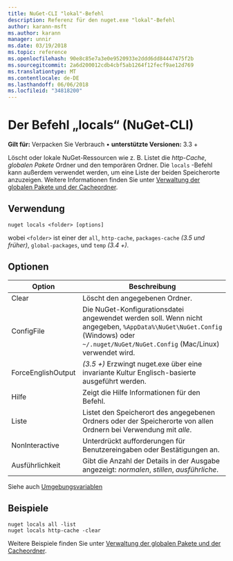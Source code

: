 ```yaml
---
title: NuGet-CLI "lokal"-Befehl
description: Referenz für den nuget.exe "lokal"-Befehl
author: karann-msft
ms.author: karann
manager: unnir
ms.date: 03/19/2018
ms.topic: reference
ms.openlocfilehash: 90e8c85e7a3e0e9520933e2ddd6dd84447475f2b
ms.sourcegitcommit: 2a6d200012cdb4cbf5ab1264f12fecf9ae12d769
ms.translationtype: MT
ms.contentlocale: de-DE
ms.lasthandoff: 06/06/2018
ms.locfileid: "34818200"
---
```

# <a name="locals-command-nuget-cli"></a>Der Befehl „locals“ (NuGet-CLI)

**Gilt für:** Verpacken Sie Verbrauch &bullet; **unterstützte Versionen:** 3.3 +

Löscht oder lokale NuGet-Ressourcen wie z. B. Listet die *http-Cache*, *globalen Pakete* Ordner und den temporären Ordner. Die `locals` -Befehl kann außerdem verwendet werden, um eine Liste der beiden Speicherorte anzuzeigen. Weitere Informationen finden Sie unter [Verwaltung der globalen Pakete und der Cacheordner](../consume-packages/managing-the-global-packages-and-cache-folders.md).

## <a name="usage"></a>Verwendung

```cli
nuget locals <folder> [options]
```

wobei `<folder>` ist einer der `all`, `http-cache`, `packages-cache` *(3.5 und früher)*, `global-packages`, und `temp` *(3.4 +)*.

## <a name="options"></a>Optionen

| Option | Beschreibung |
| --- | --- |
| Clear | Löscht den angegebenen Ordner. |
| ConfigFile | Die NuGet-Konfigurationsdatei angewendet werden soll. Wenn nicht angegeben, `%AppData%\NuGet\NuGet.Config` (Windows) oder `~/.nuget/NuGet/NuGet.Config` (Mac/Linux) verwendet wird.|
| ForceEnglishOutput | *(3.5 +)*  Erzwingt nuget.exe über eine invariante Kultur Englisch-basierte ausgeführt werden. |
| Hilfe | Zeigt die Hilfe Informationen für den Befehl. |
| Liste | Listet den Speicherort des angegebenen Ordners oder der Speicherorte von allen Ordnern bei Verwendung mit *alle*. |
| NonInteractive | Unterdrückt aufforderungen für Benutzereingaben oder Bestätigungen an. |
| Ausführlichkeit | Gibt die Anzahl der Details in der Ausgabe angezeigt: *normalen*, *stillen*, *ausführliche*. |

Siehe auch [Umgebungsvariablen](cli-ref-environment-variables.md)

## <a name="examples"></a>Beispiele

```cli
nuget locals all -list
nuget locals http-cache -clear
```

Weitere Beispiele finden Sie unter [Verwaltung der globalen Pakete und der Cacheordner](../consume-packages/managing-the-global-packages-and-cache-folders.md).

